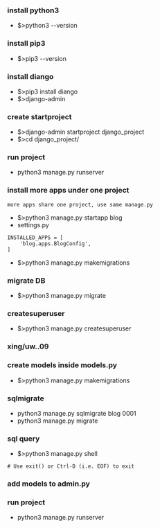 ### install python3 
- $>python3 --version 
### install pip3 
- $>pip3 --version 
### install diango 
- $>pip3 install diango 
- $>django-admin 
### create startproject
- $>django-admin startproject django_project 
- $>cd django_project/
### run project
- python3 manage.py runserver

### install more apps under one project
```
more apps share one project, use same manage.py
```
- $>python3 manage.py startapp blog
- settings.py
```
INSTALLED_APPS = [
    'blog.apps.BlogConfig',
]
```
- $>python3 manage.py makemigrations
### migrate DB
- $>python3 manage.py migrate
### createsuperuser
- $>python3 manage.py createsuperuser
### xing/uw..09
### create models inside models.py
- $>python3 manage.py makemigrations
### sqlmigrate
- python3 manage.py sqlmigrate blog 0001
- python3 manage.py migrate
### sql query
- $>python3 manage.py shell 
```
# Use exit() or Ctrl-D (i.e. EOF) to exit
```
### add models to admin.py
### run project
- python3 manage.py runserver